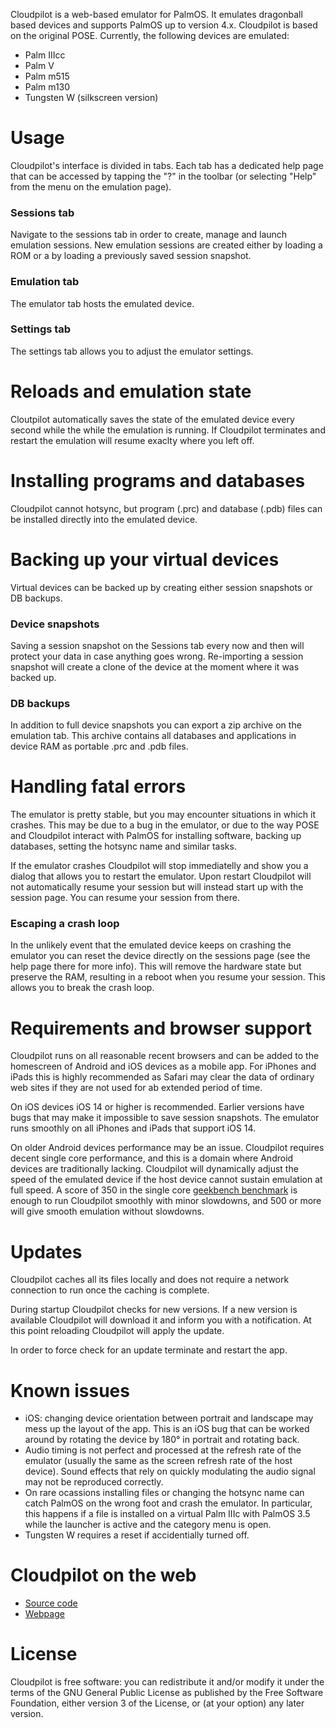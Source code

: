 Cloudpilot is a web-based emulator for PalmOS. It emulates dragonball based devices
and supports PalmOS up to version 4.x. Cloudpilot is based on the original POSE.
Currently, the following devices are emulated:

-   Palm IIIcc
-   Palm V
-   Palm m515
-   Palm m130
-   Tungsten W (silkscreen version)

# Usage

Cloudpilot's interface is divided in tabs.
Each tab has a dedicated help page that can be accessed by tapping the "?" in
the toolbar (or selecting "Help" from the menu on the emulation page).

### Sessions tab

Navigate to the sessions tab in order to create, manage and launch emulation sessions.
New emulation sessions are created either by loading a ROM or a by loading a
previously saved session snapshot.

### Emulation tab

The emulator tab hosts the emulated device.

### Settings tab

The settings tab allows you to adjust the emulator settings.

# Reloads and emulation state

Cloutpilot automatically saves the state of the emulated device every second while
the while the emulation is running. If Cloudpilot terminates and restart the emulation
will resume exaclty where you left off.

# Installing programs and databases

Cloudpilot cannot hotsync, but program (.prc) and database (.pdb)
files can be installed directly into the emulated device.

# Backing up your virtual devices

Virtual devices can be backed up by creating either session snapshots
or DB backups.

### Device snapshots

Saving a session snapshot on the Sessions tab every now and then will protect
your data in case anything goes wrong. Re-importing a session snapshot
will create a clone of the device at the moment where it was backed up.

### DB backups

In addition to full device snapshots you can export a zip archive on the
emulation tab. This archive contains all databases and applications in device RAM
as portable .prc and .pdb files.

# Handling fatal errors

The emulator is pretty stable, but you may encounter situations in which
it crashes. This may be due to a bug in the emulator, or due to the way
POSE and Cloudpilot interact with PalmOS for installing software,
backing up databases, setting the hotsync name and similar tasks.

If the emulator crashes Cloudpilot will stop immediatelly and show you a dialog
that allows you to restart the emulator. Upon restart Cloudpilot will not
automatically resume your session but will instead start up with the session
page. You can resume your session from there.

### Escaping a crash loop

In the unlikely event that the emulated device keeps on
crashing the emulator you can reset the device directly on the
sessions page (see the help page there for more info). This will remove the
hardware state but preserve the RAM, resulting in a reboot when you resume your
session. This allows you to break the crash loop.

# Requirements and browser support

Cloudpilot runs on all reasonable recent browsers and can be added to the homescreen
of Android and iOS devices as a mobile app. For iPhones and iPads this is highly
recommended as Safari may clear the data of ordinary web sites if they are not used
for ab extended period of time.

On iOS devices iOS 14 or higher is recommended. Earlier versions have bugs that
may make it impossible to save session snapshots. The emulator runs smoothly on all
iPhones and iPads that support iOS 14.

On older Android devices performance may be an issue. Cloudpilot requires decent
single core performance, and this is a domain where Android devices are traditionally
lacking. Cloudpilot will dynamically adjust the speed of the emulated device if
the host device cannot sustain emulation at full speed. A score of 350 in the single
core [geekbench benchmark](https://browser.geekbench.com/android-benchmarks) is
enough to run Cloudpilot smoothly with minor slowdowns, and 500
or more will give smooth emulation without slowdowns.

# Updates

Cloudpilot caches all its files locally and does not require a network connection
to run once the caching is complete.

During startup Cloudpilot checks for new versions. If a new version is available
Cloudpilot will download it and inform you with a notification. At this point
reloading Cloudpilot will apply the update.

In order to force check for an update terminate and restart the app.

# Known issues

-   iOS: changing device orientation between portrait and landscape may mess
    up the layout of the app. This is an iOS bug that can be worked around by
    rotating the device by 180° in portrait and rotating back.
-   Audio timing is not perfect and processed at the refresh rate of the emulator
    (usually the same as the screen refresh rate of the host device). Sound
    effects that rely on quickly modulating the audio signal may not be
    reproduced correctly.
-   On rare ocassions installing files or changing the hotsync name can catch
    PalmOS on the wrong foot and crash the emulator. In particular, this happens
    if a file is installed on a virtual Palm IIIc with PalmOS 3.5 while the
    launcher is active and the category menu is open.
-   Tungsten W requires a reset if accidentially turned off.

# Cloudpilot on the web

 * [Source code](https://github.com/cloudpilot-emu/cloudpilot)
 * [Webpage](https://cloudpilot-emu.github.io)

# License

Cloudpilot is free software: you can redistribute it and/or modify it under
the terms of the GNU General Public License as published by the Free Software
Foundation, either version 3 of the License, or (at your option) any later
version.
